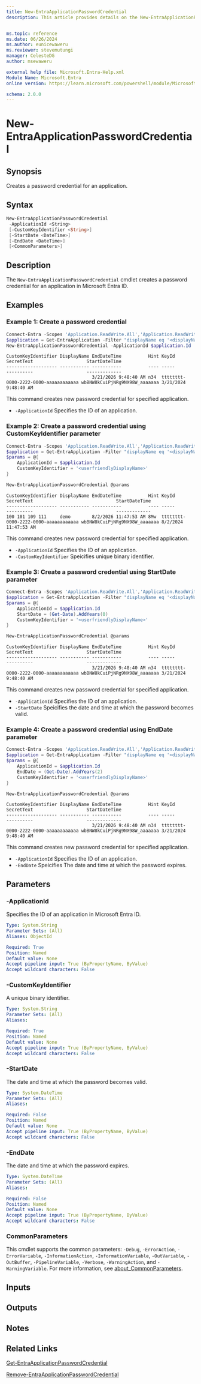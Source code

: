 ```yaml
---
title: New-EntraApplicationPasswordCredential
description: This article provides details on the New-EntraApplicationPasswordCredential command.


ms.topic: reference
ms.date: 06/26/2024
ms.author: eunicewaweru
ms.reviewer: stevemutungi
manager: CelesteDG
author: msewaweru

external help file: Microsoft.Entra-Help.xml
Module Name: Microsoft.Entra
online version: https://learn.microsoft.com/powershell/module/Microsoft.Entra/New-EntraApplicationPasswordCredential

schema: 2.0.0
---
```


# New-EntraApplicationPasswordCredential

## Synopsis

Creates a password credential for an application.

## Syntax

```powershell
New-EntraApplicationPasswordCredential
 -ApplicationId <String>
 [-CustomKeyIdentifier <String>]
 [-StartDate <DateTime>]
 [-EndDate <DateTime>]
 [<CommonParameters>]
```

## Description

The `New-EntraApplicationPasswordCredential` cmdlet creates a password credential for an application in Microsoft Entra ID.

## Examples

### Example 1: Create a password credential

```powershell
Connect-Entra -Scopes 'Application.ReadWrite.All','Application.ReadWrite.OwnedBy'
$application = Get-EntraApplication -Filter "displayName eq '<displayName>'"
New-EntraApplicationPasswordCredential -ApplicationId $application.Id
```

```Output
CustomKeyIdentifier DisplayName EndDateTime          Hint KeyId                                SecretText                    StartDateTime
------------------- ----------- -----------          ---- -----                                ----------                    -------------
                                3/21/2026 9:48:40 AM n34  tttttttt-0000-2222-0000-aaaaaaaaaaaa wbBNW8kCuiPjNRg9NX98W_aaaaaaa 3/21/2024 9:48:40 AM
```

This command creates new password credential for specified application.

- `-ApplicationId` Specifies the ID of an application.

### Example 2: Create a password credential using CustomKeyIdentifier parameter

```powershell
Connect-Entra -Scopes 'Application.ReadWrite.All','Application.ReadWrite.OwnedBy'
$application = Get-EntraApplication -Filter "displayName eq '<displayName>'"
$params = @{
    ApplicationId = $application.Id
    CustomKeyIdentifier = '<userfriendlyDisplayName>'
}

New-EntraApplicationPasswordCredential @params
```

```Output
CustomKeyIdentifier DisplayName EndDateTime          Hint KeyId                                SecretText                               StartDateTime
------------------- ----------- -----------          ---- -----                                ----------                               -------------
100 101 109 111     demo        8/2/2026 11:47:53 AM 8Mw  tttttttt-0000-2222-0000-aaaaaaaaaaaa wbBNW8kCuiPjNRg9NX98W_aaaaaaa 8/2/2024 11:47:53 AM
```

This command creates new password credential for specified application.

- `-ApplicationId` Specifies the ID of an application.
- `-CustomKeyIdentifier` Speicifies unique binary identifier.

### Example 3: Create a password credential using StartDate parameter

```powershell
Connect-Entra -Scopes 'Application.ReadWrite.All','Application.ReadWrite.OwnedBy'
$application = Get-EntraApplication -Filter "displayName eq '<displayName>'"
$params = @{
    ApplicationId = $application.Id
    StartDate = (Get-Date).AddYears(0)
    CustomKeyIdentifier = '<userfriendlyDisplayName>'
}

New-EntraApplicationPasswordCredential @params
```

```Output
CustomKeyIdentifier DisplayName EndDateTime          Hint KeyId                                SecretText                    StartDateTime
------------------- ----------- -----------          ---- -----                                ----------                    -------------
                                3/21/2026 9:48:40 AM n34  tttttttt-0000-2222-0000-aaaaaaaaaaaa wbBNW8kCuiPjNRg9NX98W_aaaaaaa 3/21/2024 9:48:40 AM
```

This command creates new password credential for specified application.

- `-ApplicationId` Specifies the ID of an application.
- `-StartDate` Speicifies the date and time at which the password becomes valid.

### Example 4: Create a password credential using EndDate parameter

```powershell
Connect-Entra -Scopes 'Application.ReadWrite.All','Application.ReadWrite.OwnedBy'
$application = Get-EntraApplication -Filter "displayName eq '<displayName>'"
$params = @{
    ApplicationId = $application.Id
    EndDate = (Get-Date).AddYears(2)
    CustomKeyIdentifier = '<userfriendlyDisplayName>'
}

New-EntraApplicationPasswordCredential @params
```

```Output
CustomKeyIdentifier DisplayName EndDateTime          Hint KeyId                                SecretText                    StartDateTime
------------------- ----------- -----------          ---- -----                                ----------                    -------------
                                3/21/2026 9:48:40 AM n34  tttttttt-0000-2222-0000-aaaaaaaaaaaa wbBNW8kCuiPjNRg9NX98W_aaaaaaa 3/21/2024 9:48:40 AM
```

This command creates new password credential for specified application.

- `-ApplicationId` Specifies the ID of an application.
- `-EndDate` Speicifies The date and time at which the password expires.

## Parameters

### -ApplicationId

Specifies the ID of an application in Microsoft Entra ID.

```yaml
Type: System.String
Parameter Sets: (All)
Aliases: ObjectId

Required: True
Position: Named
Default value: None
Accept pipeline input: True (ByPropertyName, ByValue)
Accept wildcard characters: False
```

### -CustomKeyIdentifier

A unique binary identifier.

```yaml
Type: System.String
Parameter Sets: (All)
Aliases:

Required: True
Position: Named
Default value: None
Accept pipeline input: True (ByPropertyName, ByValue)
Accept wildcard characters: False
```

### -StartDate

The date and time at which the password becomes valid.

```yaml
Type: System.DateTime
Parameter Sets: (All)
Aliases:

Required: False
Position: Named
Default value: None
Accept pipeline input: True (ByPropertyName, ByValue)
Accept wildcard characters: False
```

### -EndDate

The date and time at which the password expires.

```yaml
Type: System.DateTime
Parameter Sets: (All)
Aliases:

Required: False
Position: Named
Default value: None
Accept pipeline input: True (ByPropertyName, ByValue)
Accept wildcard characters: False
```

### CommonParameters

This cmdlet supports the common parameters: `-Debug`, `-ErrorAction`, `-ErrorVariable`, `-InformationAction`, `-InformationVariable`, `-OutVariable`, `-OutBuffer`, `-PipelineVariable`, `-Verbose`, `-WarningAction`, and `-WarningVariable`. For more information, see [about_CommonParameters](https://go.microsoft.com/fwlink/?LinkID=113216).

## Inputs

## Outputs

## Notes

## Related Links

[Get-EntraApplicationPasswordCredential](Get-EntraApplicationPasswordCredential.md)

[Remove-EntraApplicationPasswordCredential](Remove-EntraApplicationPasswordCredential.md)
